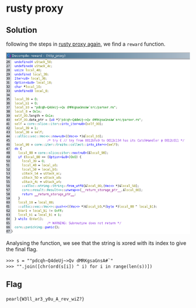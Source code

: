 # rusty proxy
## Solution
following the steps in [rusty proxy again](https://github.com/Atish03/PearlCTF_writeup/tree/main/web/rusty_proxy_again#rusty-proxy-again), we find a `reward` function.

![reward function](reward.png)

Analysing the function, we see that the string is xored with its index to give the final flag.

```
>>> s = ""pdcqh~Q4deUj~>Qv dMRKgsaGnsA#`"
>>> "".join([chr(ord(s[i]) ^ i) for i in range(len(s))])
```

## Flag
`pearl{W3ll_ar3_y0u_A_rev_wiZ?}`